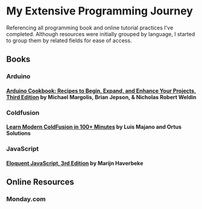 # My Extensive Programming Journey
Referencing all programming book and online tutorial practices I've completed. Although resources were initially grouped by language, I started to group them by related fields for ease of access. 

## Books

### Arduino

#### [Arduino Cookbook: Recipes to Begin, Expand, and Enhance Your Projects, Third Edition](https://www.amazon.com/Arduino-Cookbook-Recipes-Enhance-Projects-dp-149190352X/dp/149190352X/ref=dp_ob_title_bk) by Michael Margolis, Brian Jepson, & Nicholas Robert Weldin

### Coldfusion

#### [Learn Modern ColdFusion <CFML> in 100+ Minutes](https://modern-cfml.ortusbooks.com/) by Luis Majano and Ortus Solutions 

### JavaScript

#### [Eloquent JavaScript, 3rd Edition](https://eloquentjavascript.net/3rd_edition/) by Marijn Haverbeke

## Online Resources 

### Monday.com

